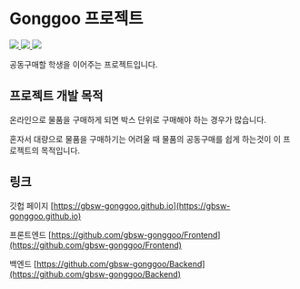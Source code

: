# Gonggoo 프로젝트 
<a href="gbsw-gonggoo.github.io">
  <img src="https://img.shields.io/badge/%F0%9F%92%A1%20gonggoo-introduce-00ACD7.svg?style=flat-square" />
</a>
<a href="nodejs.org">
  <img src="https://img.shields.io/badge/node-v16.15.1-89C141?logo=node.js&logoColor=white&style=flat-square" />
</a>
<a href="https://reactjs.org/">
  <img src="https://img.shields.io/badge/react-v17.0.2-61DAFB?logo=react&logoColor=white&style=flat-square" />
</a>

공동구매할 학생을 이어주는 프로젝트입니다.

## 프로젝트 개발 목적
온라인으로 물품을 구매하게 되면 박스 단위로 구매해야 하는 경우가 많습니다.

혼자서 대량으로 물품을 구매하기는 어려울 때 
물품의 공동구매를 쉽게 하는것이 이 프로젝트의 목적입니다.

## 링크
깃헙 페이지 [https://gbsw-gonggoo.github.io](https://gbsw-gonggoo.github.io)

프론트엔드 [https://github.com/gbsw-gonggoo/Frontend](https://github.com/gbsw-gonggoo/Frontend)

백엔드 [https://github.com/gbsw-gonggoo/Backend](https://github.com/gbsw-gonggoo/Backend)
